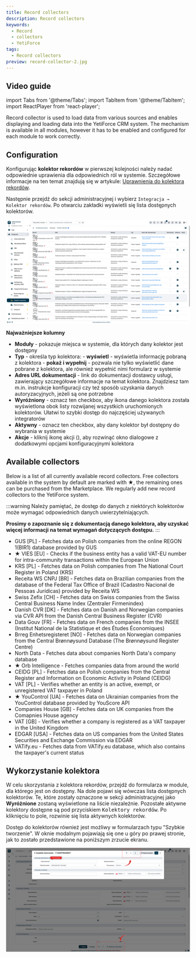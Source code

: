 ```yaml
---
title: Record collectors
description: Record collectors
keywords:
  - Record
  - collectors
  - YetiForce
tags:
  - Record collectors
preview: record-collector-2.jpg
---
```


## Video guide

import Tabs from '@theme/Tabs';
import TabItem from '@theme/TabItem';
import ReactPlayer from 'react-player';

<Tabs groupId="XlIXiQpC9ug">
	<TabItem value="youtube-XlIXiQpC9ug" label="🎬 YouTube">
		<ReactPlayer
			url="https://www.youtube.com/watch?v=XlIXiQpC9ug"
			width="100%"
			height="500px"
			controls={true}
		/>
	</TabItem>
	<TabItem value="yetiforce-XlIXiQpC9ug" label="🎥 YetiForce TV">
		<ReactPlayer url="/video/record-collector.mp4" width="100%" height="500px" controls={true} />
	</TabItem>
</Tabs>

Record collector is used to load data from various sources and enables displaying and loading data into the YetiForce CRM system. The mechanism is available in all modules, however it has to be enabled and configured for each module to work correctly.

## Configuration

Konfigurując **kolektor rekordów** w pierwszej kolejności należy nadać odpowiednie uprawienia dla odpowiednich ról w systemie. Szczegółowe informacje na ten temat znajdują się w artykule: [Uprawnienia do kolektora rekordów](/administrator-guides/integration/record-collectors/).

Następnie przejdź do sekcji administracyjnej i wybierz ```Integracja → Kolektor rekordów```. Po otwarciu zakładki wyświetli się lista dostępnych kolektorów.

![record-collector-1](record-collector-2.jpg)

**Najważniejsze kolumny**
* **Moduły** - pokazuje miejsca w systemie, dla których dany kolektor jest dostępny
* **Typ** - określa typ kolektora:
      - **wyświetl** - wyświetla informację pobraną z kolektora
      - **pokaż i wypełnij** - pozwala nie tylko wyświetlić dane pobrane z kolektora, ale również wypełnić nimi formularz w systemie
* **Adres URL dokumentacji** - link do dokumentacji dostawcy usługi, zawierający szczegółowe informacje na temat kolektora. Znajdziesz tam m.in. instrukcje konfiguracji czy też sposób uzyskania danych autoryzacyjnych, jeżeli są one potrzebne
* **Wyróżniony** - oznacz ten checkbox, aby ikona danego kolektora została wyświetlona obok listy rozwijanej wszystkich uruchomionych kolektorów. Ułatwi to szybki dostęp do najczęściej używanych integratorów
* **Aktywny** - oznacz ten checkbox, aby dany kolektor był dostępny do wybrania w systemie
* **Akcje** - kliknij ikonę akcji (<kbd><i className="fas fa-cog"></i></kbd>), aby rozwinąć okno dialogowe z dodatkowymi opcjami konfiguracyjnymi kolektora


## Available collectors

Below is a list of all currently available record collectors. Free collectors available in the system by default are marked with ★, the remaining ones can be purchased from the Marketplace.
We regularly add new record collectors to the YetiForce system.

:::warning
Należy pamiętać, że dostęp do danych z niektórych kolektorów może wymagać odpowiednich danych uwierzytelniających.

**Prosimy o zapoznanie się z dokumentacją danego kolektora, aby uzyskać więcej informacji na temat wymagań dotyczących dostępu.**
:::

- GUS [PL] - Fetches data on Polish companies from the online REGON 1(BIR1) database provided by GUS
- ★ VIES [EU] - Checks if the business entity has a valid VAT-EU number for intra-community transactions within the European Union
- KRS [PL] - Fetches data on Polish companies from The National Court Register in Poland (KRS)
- Receita WS CNPJ [BR] - Fetches data on Brazilian companies from the database of the Federal Tax Office of Brazil (Cadastro Nacional de Pessoas Jurídicas) provided by Receita WS
- Swiss Zefix [CH] - Fetches data on Swiss companies from the Swiss Central Business Name Index (Zentraler Firmenindex)
- Danish CVR [DK] - Fetches data on Danish and Norwegian companies via CVR API from the Danish Central Business Register (CVR)
- Data Gouv [FR] - Fetches data on French companies from the INSEE (Institut National de la Statistique et des Études Économiques)
- Brreg Enhetsregisteret [NO] - Fetches data on Norwegian companies from the Central Brønnøysund Database (The Brønnøysund Register Centre)
- North Data - Fetches data about companies North Data's company database
- ★ Orb Intelligence - Fetches companies data from around the world
- CEIDG [PL] - Fetches data on Polish companies from the Central Register and Information on Economic Activity in Poland (CEIDG)
- VAT [PL] - Verifies whether an entity is an active, exempt, or unregistered VAT taxpayer in Poland
- ★ YouControl [UA] - Fetches data on Ukrainian companies from the YouControl database provided by YouScore API
- Companies House [GB] - Fetches data on UK companies from the Comapnies House agency
- VAT [GB] - Verifies whether a company is registered as a VAT taxpayer in the United Kingdom
- EDGAR [USA] - Fetches data on US companies from the United States Securities and Exchange Commission via EDGAR
- VATify.eu - Fetches data from VATify.eu database, which also contains the taxpayer's current status


## Wykorzystanie kolektora

W celu skorzystania z kolektora rekordów, przejdź do formularza w module, dla którego jest on dostępny. Na dole pojawi się wówczas lista dostępnych kolektorów. Te, które zostały oznaczone w sekcji administracyjnej jako **Wyróżnione** zostaną wyświetlone na liście niezależnie. Pozostałe aktywne kolektory dostępne są pod przyciskiem <kbd>Kolektory rekordów</kbd>. Po kliknięciu to pole, rozwinie się lista aktywnych kolektorów.

Dostęp do kolektorów również jest możliwy w formularzach typu "Szybkie tworzenie". W oknie modalnym pojawiają się one u góry po prawej stronie, jak to zostało przedstawione na poniższym zrzucie ekranu.

![record-collector-1](record-collector-1.jpg)